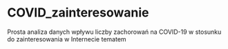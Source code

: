# COVID_zainteresowanie
Prosta analiza danych wpływu liczby zachorowań na COVID-19 w stosunku do zainteresowania w Internecie tematem
